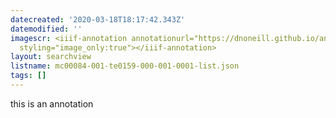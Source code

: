 ```yaml
---
datecreated: '2020-03-18T18:17:42.343Z'
datemodified: ''
imagescr: <iiif-annotation annotationurl="https://dnoneill.github.io/annotate/annotations/c6040d5c-6944-11ea-b534-2abdbe7333b2.json"
  styling="image_only:true"></iiif-annotation>
layout: searchview
listname: mc00084-001-te0159-000-001-0001-list.json
tags: []
---
```

this is an annotation